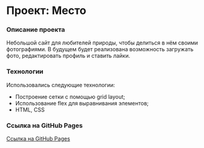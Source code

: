 # Проект: Место

### Описание проекта

Небольшой сайт для любителей природы, чтобы делиться в нём своими фотографиями.
В будущем будет реализована возможность загружать фото, редактировать профиль и ставить лайки.

### Технологии

Использовались следующие технологии:

* Построение сетки с помощью grid layout;
* Использование flex для выравнивания элементов;
* HTML, CSS

### Ссылка на GitHub Pages

[Ссылка на GitHub Pages]()

